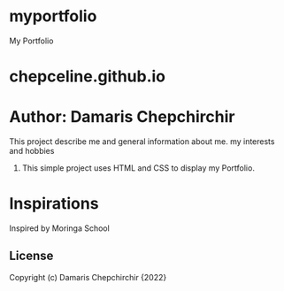  # myportfolio
 My Portfolio
 
# chepceline.github.io
# Author: Damaris Chepchirchir
This project describe me and general information about me. my interests and hobbies

1. This simple project uses HTML and CSS to display my Portfolio.
# Inspirations
  Inspired by Moringa School 
## License
   Copyright (c) Damaris Chepchirchir {2022}
